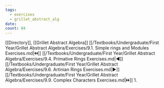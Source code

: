 ```yaml
---
tags:
  - exercises
  - grillet_abstract_alg
date:
count: 84
---
```

[[Directory]], [[Grillet Abstract Algebra]]
[[/Textbooks/Undergraduate/First Year/Grillet Abstract Algebra/Exercises/9.1. Simple rings and Modules Exercises.md|🞀🞀]] [[/Textbooks/Undergraduate/First Year/Grillet Abstract Algebra/Exercises/9.4. Primative Rings Exercises.md|◀]] [[/Textbooks/Undergraduate/First Year/Grillet Abstract Algebra/Exercises/9.6. Artinian Rings Exercises.md|▶]] [[/Textbooks/Undergraduate/First Year/Grillet Abstract Algebra/Exercises/9.9. Complex Characters Exercises.md|🞂🞂]]
1. 